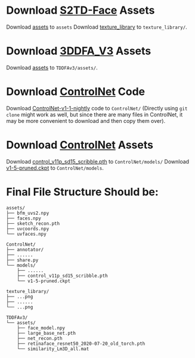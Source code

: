 # Download [S2TD-Face](https://arxiv.org/abs/2408.01218) Assets

Download [assets](https://huggingface.co/datasets/Zidu-Wang/S2TD-Face/tree/main/assets) to ```assets```
Download [texture_library](https://huggingface.co/datasets/Zidu-Wang/S2TD-Face/tree/main/texture_library) to ```texture_library/```.

# Download [3DDFA_V3](https://arxiv.org/abs/2312.00311) Assets

Download [assets](https://huggingface.co/datasets/Zidu-Wang/3DDFA-V3/tree/main/assets) to ```TDDFAv3/assets/```.

# Download [ControlNet](https://github.com/lllyasviel/ControlNet-v1-1-nightly) Code
Download [ControlNet-v1-1-nightly](https://huggingface.co/lllyasviel/ControlNet-v1-1/tree/main) code to ```ControlNet/``` (Directly using `git clone` might work as well, but since there are many files in ControlNet, it may be more convenient to download and then copy them over).

# Download [ControlNet](https://github.com/lllyasviel/ControlNet-v1-1-nightly) Assets
Download [control_v11p_sd15_scribble.pth](https://huggingface.co/lllyasviel/ControlNet-v1-1/tree/main) to ```ControlNet/models/```
Download [v1-5-pruned.ckpt](https://huggingface.co/stable-diffusion-v1-5/stable-diffusion-v1-5/blob/main/v1-5-pruned.ckpt) to ```ControlNet/models```.

# Final File Structure Should be:

```
assets/
├── bfm_uvs2.npy
├── faces.npy
├── sketch_recon.pth
├── uvcoords.npy
└── uvfaces.npy

ControlNet/
├── annotator/
├── ......
├── share.py
└── models/
    ├── ......
    ├── control_v11p_sd15_scribble.pth
    └── v1-5-pruned.ckpt

texture_library/
├── ...png
├── ......
└── ...png

TDDFAv3/
└── assets/
    ├── face_model.npy
    ├── large_base_net.pth
    ├── net_recon.pth
    ├── retinaface_resnet50_2020-07-20_old_torch.pth
    └── similarity_Lm3D_all.mat
```
